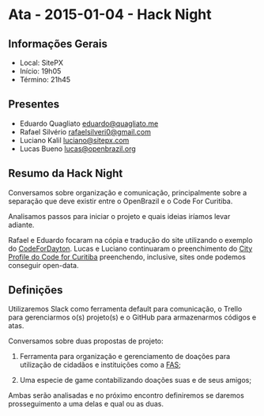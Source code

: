 # Ata - 2015-01-04 - Hack Night

## Informa&ccedil;&otilde;es Gerais
* Local: SitePX
* In&iacute;cio: 19h05
* T&eacute;rmino: 21h45

## Presentes
* Eduardo Quagliato [eduardo@quagliato.me](mailto:eduardo@quagliato.me)
* Rafael Silv&eacute;rio [rafaelsilveri0@gmail.com](mailto:rafaelsilveri0@gmail.com)
* Luciano Kalil [luciano@sitepx.com](mailto:luciano@sitepx.com)
* Lucas Bueno [lucas@openbrazil.org](mailto:lucas@openbrazil.org)

## Resumo da Hack Night
Conversamos sobre organiza&ccedil;&atilde;o e comunica&ccedil;&atilde;o, 
principalmente sobre a separa&ccedil;&atilde;o que deve existir entre o 
OpenBrazil e o Code For Curitiba.

Analisamos passos para iniciar o projeto e quais ideias ir&iacute;amos levar 
adiante.

Rafael e Eduardo focaram na c&oacute;pia e tradu&ccedil;&atilde;o do 
site utilizando o exemplo do 
[CodeForDayton](https://github.com/codefordayton/codefordayton.github.io).
Lucas e Luciano continuaram o preenchimento do 
[City Profile do Code for Curitiba](http://bit.ly/CodeForCuritibaCityProfile) 
preenchendo, inclusive, sites onde podemos conseguir open-data.

## Defini&ccedil;&otilde;es
Utilizaremos Slack como ferramenta default para comunica&ccedil;&atilde;o, o 
Trello para gerenciarmos o(s) projeto(s) e o GitHub para armazenarmos
c&oacute;digos e atas.

Conversamos sobre duas propostas de projeto: 

1.  Ferramenta para organiza&ccedil;&atilde;o e gerenciamento de 
doa&ccedil;&otilde;es para utiliza&ccedil;&atilde;o de cidad&atilde;os e 
institui&ccedil;&otilde;es como a [FAS](http://www.fas.curitiba.pr.gov.br/);

2.  Uma especie de game contabilizando doa&ccedil;&otilde;es suas e de seus
amigos;

Ambas ser&atilde;o analisadas e no pr&oacute;ximo encontro definiremos se 
daremos prosseguimento a uma delas e qual ou as duas.
